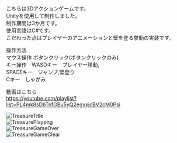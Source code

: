 こちらは3Dアクションゲームです。  
Unityを使用して制作しました。  
制作期間は3か月です。  
使用言語はC#です。  
こだわった点はプレイヤーのアニメーションと壁を登る挙動の実装です。  
  
操作方法  
マウス操作 ボタンクリック(ボタンクリックのみ)  
キー操作　WASDキー　プレイヤー移動,  
          SPACEキー　ジャンプ,壁登り  
          Cキー　しゃがみ  
            
動画はこちら  
https://youtube.com/playlist?list=PL4mk8sDbTnfGBu5yQ2egvxjcBV2cM0Psi  
  
  ![TreasureTitle](https://user-images.githubusercontent.com/71370181/111797792-ce60df00-890c-11eb-85b2-bf50f2a1a0ef.png)  
  ![TreasurePlaypng](https://user-images.githubusercontent.com/71370181/111797748-c6a13a80-890c-11eb-9e40-0599a1d3ac93.png)  
  ![TreasureGameOver](https://user-images.githubusercontent.com/71370181/111797805-d15bcf80-890c-11eb-8fb6-ee7bf8d19540.png)  
  ![TreasureGameClear](https://user-images.githubusercontent.com/71370181/111797836-d7ea4700-890c-11eb-8594-556863f77c2f.png)
